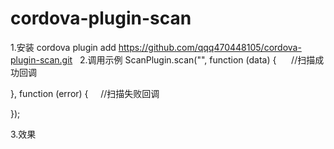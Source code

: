 # cordova-plugin-scan
1.安装
  cordova plugin add https://github.com/qqq470448105/cordova-plugin-scan.git
  
2.调用示例
  ScanPlugin.scan("", function (data) {
      //扫描成功回调
      
  }, function (error) {
      //扫描失败回调
 
  });
  
 3.效果
 
